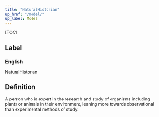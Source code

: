 ```yaml
---
title: "NaturalHistorian"
up_href: "/model/"
up_label: Model
---
```


[TOC]

## Label

### English
NaturalHistorian


## Definition
A person who is expert in the research and study of organisms including plants or animals in their environment, leaning more towards observational than experimental methods of study. 


    
